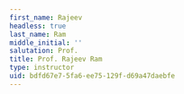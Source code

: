 ```yaml
---
first_name: Rajeev
headless: true
last_name: Ram
middle_initial: ''
salutation: Prof.
title: Prof. Rajeev Ram
type: instructor
uid: bdfd67e7-5fa6-ee75-129f-d69a47daebfe
---
```

